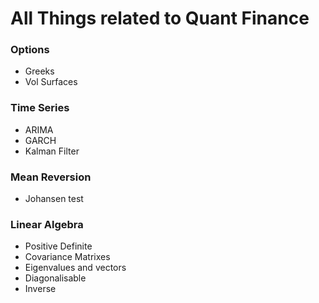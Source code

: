 # All Things related to Quant Finance

### Options
- Greeks
- Vol Surfaces

### Time Series
- ARIMA
- GARCH
- Kalman Filter

### Mean Reversion
- Johansen test

### Linear Algebra
- Positive Definite
- Covariance Matrixes
- Eigenvalues and vectors
- Diagonalisable
- Inverse